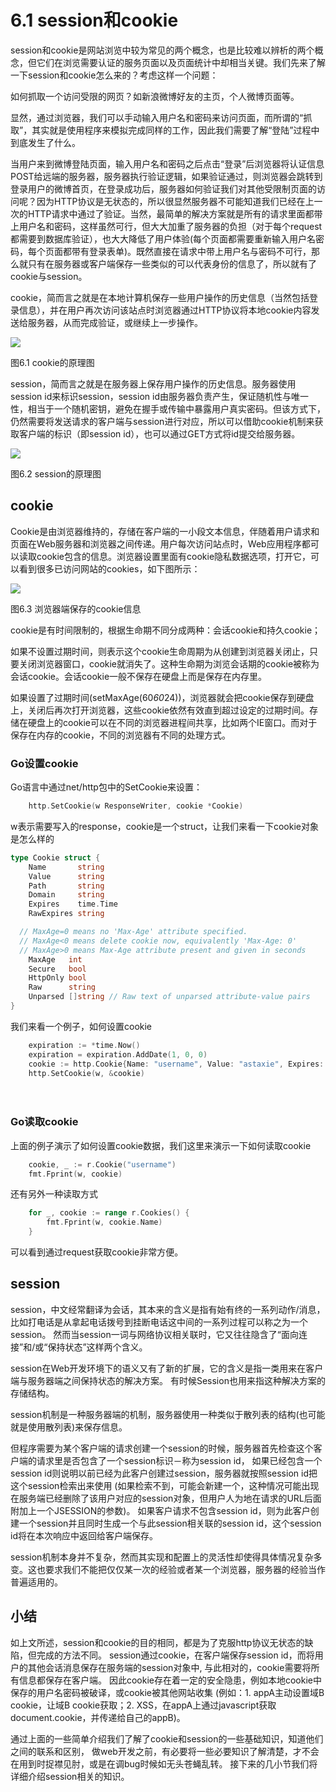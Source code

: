 # 6.1 session和cookie
session和cookie是网站浏览中较为常见的两个概念，也是比较难以辨析的两个概念，但它们在浏览需要认证的服务页面以及页面统计中却相当关键。我们先来了解一下session和cookie怎么来的？考虑这样一个问题：

如何抓取一个访问受限的网页？如新浪微博好友的主页，个人微博页面等。

显然，通过浏览器，我们可以手动输入用户名和密码来访问页面，而所谓的“抓取”，其实就是使用程序来模拟完成同样的工作，因此我们需要了解“登陆”过程中到底发生了什么。

当用户来到微博登陆页面，输入用户名和密码之后点击“登录”后浏览器将认证信息POST给远端的服务器，服务器执行验证逻辑，如果验证通过，则浏览器会跳转到登录用户的微博首页，在登录成功后，服务器如何验证我们对其他受限制页面的访问呢？因为HTTP协议是无状态的，所以很显然服务器不可能知道我们已经在上一次的HTTP请求中通过了验证。当然，最简单的解决方案就是所有的请求里面都带上用户名和密码，这样虽然可行，但大大加重了服务器的负担（对于每个request都需要到数据库验证），也大大降低了用户体验(每个页面都需要重新输入用户名密码，每个页面都带有登录表单)。既然直接在请求中带上用户名与密码不可行，那么就只有在服务器或客户端保存一些类似的可以代表身份的信息了，所以就有了cookie与session。

cookie，简而言之就是在本地计算机保存一些用户操作的历史信息（当然包括登录信息），并在用户再次访问该站点时浏览器通过HTTP协议将本地cookie内容发送给服务器，从而完成验证，或继续上一步操作。

![](images/6.1.cookie2.png?raw=true)

图6.1 cookie的原理图

session，简而言之就是在服务器上保存用户操作的历史信息。服务器使用session id来标识session，session id由服务器负责产生，保证随机性与唯一性，相当于一个随机密钥，避免在握手或传输中暴露用户真实密码。但该方式下，仍然需要将发送请求的客户端与session进行对应，所以可以借助cookie机制来获取客户端的标识（即session id），也可以通过GET方式将id提交给服务器。

![](images/6.1.session.png?raw=true)

图6.2 session的原理图

## cookie
Cookie是由浏览器维持的，存储在客户端的一小段文本信息，伴随着用户请求和页面在Web服务器和浏览器之间传递。用户每次访问站点时，Web应用程序都可以读取cookie包含的信息。浏览器设置里面有cookie隐私数据选项，打开它，可以看到很多已访问网站的cookies，如下图所示：

![](images/6.1.cookie.png?raw=true)

图6.3 浏览器端保存的cookie信息

cookie是有时间限制的，根据生命期不同分成两种：会话cookie和持久cookie；

如果不设置过期时间，则表示这个cookie生命周期为从创建到浏览器关闭止，只要关闭浏览器窗口，cookie就消失了。这种生命期为浏览会话期的cookie被称为会话cookie。会话cookie一般不保存在硬盘上而是保存在内存里。

如果设置了过期时间(setMaxAge(60*60*24))，浏览器就会把cookie保存到硬盘上，关闭后再次打开浏览器，这些cookie依然有效直到超过设定的过期时间。存储在硬盘上的cookie可以在不同的浏览器进程间共享，比如两个IE窗口。而对于保存在内存的cookie，不同的浏览器有不同的处理方式。
　　

### Go设置cookie
Go语言中通过net/http包中的SetCookie来设置：
```go
	http.SetCookie(w ResponseWriter, cookie *Cookie)
```

w表示需要写入的response，cookie是一个struct，让我们来看一下cookie对象是怎么样的
```go
type Cookie struct {
	Name       string
	Value      string
	Path       string
	Domain     string
	Expires    time.Time
	RawExpires string

  // MaxAge=0 means no 'Max-Age' attribute specified.
  // MaxAge<0 means delete cookie now, equivalently 'Max-Age: 0'
  // MaxAge>0 means Max-Age attribute present and given in seconds
	MaxAge   int
	Secure   bool
	HttpOnly bool
	Raw      string
	Unparsed []string // Raw text of unparsed attribute-value pairs
}
```

我们来看一个例子，如何设置cookie
```go
	expiration := *time.Now()
	expiration = expiration.AddDate(1, 0, 0)
	cookie := http.Cookie{Name: "username", Value: "astaxie", Expires: expiration}
	http.SetCookie(w, &cookie)
```
　　
### Go读取cookie
上面的例子演示了如何设置cookie数据，我们这里来演示一下如何读取cookie
```go
	cookie, _ := r.Cookie("username")
	fmt.Fprint(w, cookie)
```

还有另外一种读取方式
```go
	for _, cookie := range r.Cookies() {
		fmt.Fprint(w, cookie.Name)
	}
```

可以看到通过request获取cookie非常方便。

## session
session，中文经常翻译为会话，其本来的含义是指有始有终的一系列动作/消息，
比如打电话是从拿起电话拨号到挂断电话这中间的一系列过程可以称之为一个session。
然而当session一词与网络协议相关联时，它又往往隐含了“面向连接”和/或“保持状态”这样两个含义。

session在Web开发环境下的语义又有了新的扩展，它的含义是指一类用来在客户端与服务器端之间保持状态的解决方案。
有时候Session也用来指这种解决方案的存储结构。

session机制是一种服务器端的机制，服务器使用一种类似于散列表的结构(也可能就是使用散列表)来保存信息。

但程序需要为某个客户端的请求创建一个session的时候，服务器首先检查这个客户端的请求里是否包含了一个session标识－称为session id，
如果已经包含一个session id则说明以前已经为此客户创建过session，服务器就按照session id把这个session检索出来使用
(如果检索不到，可能会新建一个，这种情况可能出现在服务端已经删除了该用户对应的session对象，但用户人为地在请求的URL后面附加上一个JSESSION的参数)。
如果客户请求不包含session id，则为此客户创建一个session并且同时生成一个与此session相关联的session id，这个session id将在本次响应中返回给客户端保存。

session机制本身并不复杂，然而其实现和配置上的灵活性却使得具体情况复杂多变。这也要求我们不能把仅仅某一次的经验或者某一个浏览器，服务器的经验当作普遍适用的。

## 小结
如上文所述，session和cookie的目的相同，都是为了克服http协议无状态的缺陷，但完成的方法不同。
session通过cookie，在客户端保存session id，而将用户的其他会话消息保存在服务端的session对象中, 与此相对的，cookie需要将所有信息都保存在客户端。
因此cookie存在着一定的安全隐患，例如本地cookie中保存的用户名密码被破译，或cookie被其他网站收集
(例如：1. appA主动设置域B cookie，让域B cookie获取；2. XSS，在appA上通过javascript获取document.cookie，并传递给自己的appB)。

通过上面的一些简单介绍我们了解了cookie和session的一些基础知识，知道他们之间的联系和区别，
做web开发之前，有必要将一些必要知识了解清楚，才不会在用到时捉襟见肘，或是在调bug时候如无头苍蝇乱转。
接下来的几小节我们将详细介绍session相关的知识。

